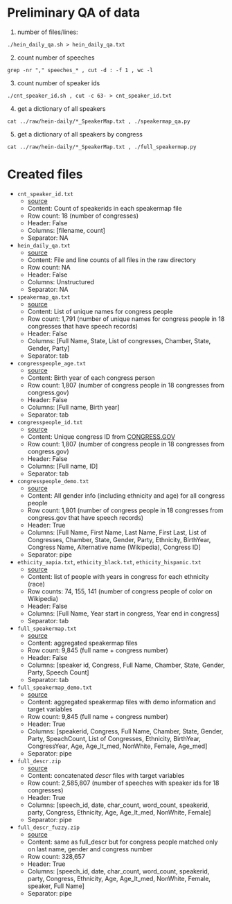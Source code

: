 # Preliminary QA of data

1. number of files/lines:
```
./hein_daily_qa.sh > hein_daily_qa.txt
```

2. count number of speeches
```
grep -nr "," speeches_* , cut -d : -f 1 , wc -l
```

3. count number of speaker ids
```
./cnt_speaker_id.sh , cut -c 63- > cnt_speaker_id.txt
```

4. get a dictionary of all speakers
```
cat ../raw/hein-daily/*_SpeakerMap.txt , ./speakermap_qa.py
```

5. get a dictionary of all speakers by congress
```
cat ../raw/hein-daily/*_SpeakerMap.txt , ./full_speakermap.py
```

# Created files

- `cnt_speaker_id.txt`
    + [source](https://github.com/YuliaZamriy/W266-Final-Project/blob/master/data/QA/cnt_speaker_id.sh)
    + Content: Count of speakerids in each speakermap file
    + Row count: 18 (number of congresses)
    + Header: False
    + Columns: [filename, count]
    + Separator: NA
- `hein_daily_qa.txt`
    + [source](https://github.com/YuliaZamriy/W266-Final-Project/blob/master/data/QA/hein_daily_qa.sh)
    + Content: File and line counts of all files in the raw directory
    + Row count: NA
    + Header: False
    + Columns: Unstructured
    + Separator: NA
- `speakermap_qa.txt`
    + [source](https://github.com/YuliaZamriy/W266-Final-Project/blob/master/data/QA/speakermap_qa.py)
    + Content: List of unique names for congress people
    + Row count: 1,791 (number of unique names for congress people in 18 congresses that have speech records)
    + Header: False
    + Columns: [Full Name, State, List of congresses, Chamber, State, Gender, Party]
    + Separator: tab
- `congresspeople_age.txt`
    + [source](https://github.com/YuliaZamriy/W266-Final-Project/blob/master/data/QA/collecting_demo.ipynb)
    + Content: Birth year of each congress person
    + Row count: 1,807 (number of congress people in 18 congresses from congress.gov)
    + Header: False
    + Columns: [Full name, Birth year]
    + Separator: tab
- `congresspeople_id.txt`
    + [source](https://github.com/YuliaZamriy/W266-Final-Project/blob/master/data/QA/collecting_demo.ipynb)
    + Content: Unique congress ID from [CONGRESS.GOV](https://www.congress.gov/members)
    + Row count: 1,807 (number of congress people in 18 congresses from congress.gov)
    + Header: False
    + Columns: [Full name, ID]
    + Separator: tab
- `congresspeople_demo.txt`
    + [source](https://github.com/YuliaZamriy/W266-Final-Project/blob/master/data/QA/speakermap_qa.ipynb)
    + Content: All gender info (including ethnicity and age) for all congress people
    + Row count: 1,801 (number of congress people in 18 congresses from congress.gov that have speech records)
    + Header: True
    + Columns: [Full Name, First Name, Last Name, First Last, List of Congresses, Chamber, State, Gender, Party, Ethnicity, BirthYear, Congress Name,  Alternative name (Wikipedia), Congress ID]
    + Separator: pipe
- `ethicity_aapia.txt`, `ethicity_black.txt`, `ethicity_hispanic.txt`
    + [source](https://github.com/YuliaZamriy/W266-Final-Project/blob/master/data/QA/collecting_demo.ipynb)
    + Content: list of people with years in congress for each ethnicity (race)
    + Row counts: 74, 155, 141 (number of congress people of color on Wikipedia)
    + Header: False
    + Columns: [Full Name, Year start in congress, Year end in congress]
    + Separator: tab
- `full_speakermap.txt`
    + [source](https://github.com/YuliaZamriy/W266-Final-Project/blob/master/data/QA/full_speakermap.py)
    + Content: aggregated speakermap files
    + Row count: 9,845 (full name + congress number)
    + Header: False
    + Columns: [speaker id, Congress, Full Name, Chamber, State, Gender, Party, Speech Count]
    + Separator: tab
- `full_speakermap_demo.txt`
    + [source](https://github.com/YuliaZamriy/W266-Final-Project/blob/master/EDA/EDA_Yulia_0309_speakermap.ipynb)
    + Content: aggregated speakermap files with demo information and target variables
    + Row count: 9,845 (full name + congress number)
    + Header: True
    + Columns: [speakerid, Congress, Full Name, Chamber, State, Gender, Party, SpeachCount, List of Congresses, Ethnicity, BirthYear, CongressYear, Age,  Age_lt_med, NonWhite, Female, Age_med]
    + Separator: pipe
- `full_descr.zip`
    + [source](https://github.com/YuliaZamriy/W266-Final-Project/blob/master/data/QA/speech_descr_qa.ipynb)
    + Content: concatenated *descr* files with target variables
    + Row count: 2,585,807 (number of speeches with speaker ids for 18 congresses)
    + Header: True
    + Columns: [speech_id, date, char_count, word_count, speakerid, party,  Congress, Ethnicity, Age, Age_lt_med, NonWhite, Female]
    + Separator: pipe
- `full_descr_fuzzy.zip`
    + [source](https://github.com/YuliaZamriy/W266-Final-Project/blob/master/data/QA/speech_descr_qa.ipynb)
    + Content: same as full_descr but for congress people matched only on last name, gender and congress number
    + Row count: 328,657 
    + Header: True
    + Columns: [speech_id, date, char_count, word_count, speakerid, party,  Congress, Ethnicity, Age, Age_lt_med, NonWhite, Female, speaker, Full Name]
    + Separator: pipe

